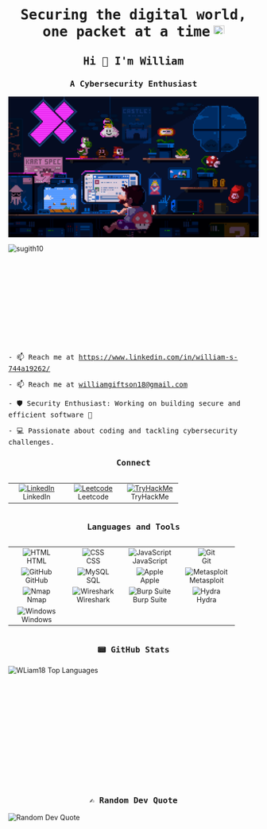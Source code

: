 <h1 align="center"><samp>Securing the digital world, one packet at a time</samp> <img src="https://github.com/mupezzuol/mupezzuol/blob/master/assets/earth.gif" width="22px" height="22px"> </h1>

<h2 align="center"><samp>Hi 👋 I'm William </samp></h2>
<h3 align="center"><samp>A Cybersecurity Enthusiast </samp> </h3>

<img align="center" alt="Coding" width="1000" src="https://raw.githubusercontent.com/sugith10/images/main/gif/mario-working.gif">

<p align="left"> <img src="https://komarev.com/ghpvc/?username=sugith10&label=Profile%20views&color=0e75b6&style=flat" alt="sugith10" /> </p>

<div style="margin-bottom: 200px;"></div>

<samp>- 📫 Reach me at https://www.linkedin.com/in/william-s-744a19262/</samp>

<samp>- 📫 Reach me at williamgiftson18@gmail.com</samp>

<samp>- 🛡️ Security Enthusiast: Working on building secure and efficient software 🔐</samp>

<samp>- 💻 Passionate about coding and tackling cybersecurity challenges.</samp>

<h3 align="center"><samp>Connect</samp></h3>
<div style="display: flex; align-items: flex-start; justify-content: center;">
  <table align="center">
    <tr>
      <td align="center" width="100">
        <a href="https://www.linkedin.com/in/william-s-744a19262/" target="_blank">
          <img src="https://skillicons.dev/icons?i=linkedin" alt="LinkedIn" width="45" height="45" />
        </a>
        <br>LinkedIn
      </td>
      <td align="center" width="100">
        <a href="https://leetcode.com/u/William_18/" target="_blank">
          <img src="https://raw.githubusercontent.com/rahuldkjain/github-profile-readme-generator/master/src/images/icons/Social/leet-code.svg" alt="Leetcode" width="45" height="45" />
        </a>
        <br>Leetcode
      </td>
      <td align="center" width="100">
        <a href="https://tryhackme.com/p/WilliamGiftson" target="_blank">
          <img src="https://www.cems.uwe.ac.uk/~jd7-white/images/THMlogo.png" alt="TryHackMe" width="45" height="45" />
        </a>
        <br>TryHackMe
      </td>
    </tr>
  </table>
</div>

<h3 align="center"><samp>Languages and Tools</samp></h3>
<div style="display: flex; flex-wrap: wrap; justify-content: center;">
  <table align="center">
    <!-- Row 1 -->
    <tr>
      <td align="center" width="100">
        <img src="[https://upload.wikimedia.org/wikipedia/commons/thumb/7/73/HTML5_logo_and_wordmark.svg/1200px-HTML5_logo_and_wordmark.svg.png](https://upload.wikimedia.org/wikipedia/commons/6/61/HTML5_logo_and_wordmark.svg)" alt="HTML" width="45" height="45" />
        <br>HTML
      </td>
      <td align="center" width="100">
        <img src="https://upload.wikimedia.org/wikipedia/commons/6/62/CSS3_logo.svg" alt="CSS" width="45" height="45" />
        <br>CSS
      </td>
      <td align="center" width="100">
        <img src="https://upload.wikimedia.org/wikipedia/commons/6/61/JavaScript-logo.png" alt="JavaScript" width="45" height="45" />
        <br>JavaScript
      </td>
      <td align="center" width="100">
        <img src="https://cdn.jsdelivr.net/npm/simple-icons@v6/icons/git.svg" alt="Git" width="45" height="45" />
        <br>Git
      </td>
    </tr>
    <!-- Row 2 -->
    <tr>
      <td align="center" width="100">
        <img src="https://cdn.jsdelivr.net/npm/simple-icons@v6/icons/github.svg" alt="GitHub" width="45" height="45" />
        <br>GitHub
      </td>
      <td align="center" width="100">
        <img src="https://cdn.jsdelivr.net/npm/simple-icons@v6/icons/mysql.svg" alt="MySQL" width="45" height="45" />
        <br>SQL
      </td>
      <td align="center" width="100">
        <img src="https://github.com/tandpfun/skill-icons/blob/main/icons/Apple-Light.svg?raw=true" alt="Apple" width="45" height="45" />
        <br>Apple
      </td>
      <td align="center" width="100">
        <img src="https://cdn.jsdelivr.net/npm/simple-icons@v6/icons/metasploit.svg" alt="Metasploit" width="45" height="45" />
        <br>Metasploit
      </td>
    </tr>
    <!-- Row 3 -->
    <tr>
      <td align="center" width="100">
        <img src="https://github.com/bwks/vendor-icons-svg/blob/master/nmap-logo.svg?raw=true" alt="Nmap" width="45" height="45" />
        <br>Nmap
      </td>
      <td align="center" width="100">
        <img src="https://github.com/bwks/vendor-icons-svg/blob/master/wireshark.svg?raw=true" alt="Wireshark" width="45" height="45" />
        <br>Wireshark
      </td>
      <td align="center" width="100">
        <img src="https://www.streamlinehq.com/icons/download/burpsuite--31088?raw=true" alt="Burp Suite" width="45" height="45" />
        <br>Burp Suite
      </td>
      <td align="center" width="100">
        <img src="https://www.kali.org/tools/hydra/images/hydra-logo.svg" alt="Hydra" width="45" height="45" />
        <br>Hydra
      </td>
    </tr>
    <!-- Row 4 -->
    <tr>
      <td align="center" width="100">
        <img src="https://github.com/bwks/vendor-icons-svg/blob/master/windows-generic.svg?raw=true" alt="Windows" width="45" height="45" />
        <br>Windows
      </td>
    </tr>
  </table>
</div>

<h3 align="center"><samp>📟 GitHub Stats</samp></h3>
<div style="display: flex; justify-content: space-between; align-items: stretch;">
  <!-- Top Languages Stats -->
  <img src="https://github-readme-stats.vercel.app/api/top-langs?username=WLiam18&show_icons=true&locale=en&layout=compact&langs_count=6&hide=TeX&theme=github_dark" alt="WLiam18 Top Languages" width="48%" height="200" style="object-fit: cover;"/>
</div>

<div style="margin-bottom: 60px;"></div>

<h3 align="center"><samp>✍️ Random Dev Quote</samp></h3>
<div>
  <img src="https://quotes-github-readme.vercel.app/api?type=horizontal&theme=vue" alt="Random Dev Quote" />
</div>
